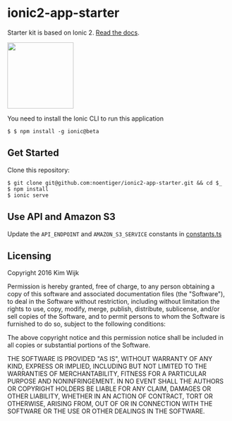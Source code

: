 # ionic2-app-starter

Starter kit is based on Ionic 2. [Read the docs](http://ionicframework.com/docs/v2/).

<img src="http://ionic.io/img/2.png" width="150">

You need to install the Ionic CLI to run this application
```term
$ $ npm install -g ionic@beta
```

## Get Started

Clone this repository:
```term
$ git clone git@github.com:noentiger/ionic2-app-starter.git && cd $_
$ npm install
$ ionic serve
```

## Use API and Amazon S3

Update the `API_ENDPOINT` and `AMAZON_S3_SERVICE` constants in [constants.ts](app/constants.ts)

## Licensing

Copyright 2016 Kim Wijk

Permission is hereby granted, free of charge, to any person obtaining a copy of this software and associated documentation files (the "Software"), to deal in the Software without restriction, including without limitation the rights to use, copy, modify, merge, publish, distribute, sublicense, and/or sell copies of the Software, and to permit persons to whom the Software is furnished to do so, subject to the following conditions:

The above copyright notice and this permission notice shall be included in all copies or substantial portions of the Software.

THE SOFTWARE IS PROVIDED "AS IS", WITHOUT WARRANTY OF ANY KIND, EXPRESS OR IMPLIED, INCLUDING BUT NOT LIMITED TO THE WARRANTIES OF MERCHANTABILITY, FITNESS FOR A PARTICULAR PURPOSE AND NONINFRINGEMENT. IN NO EVENT SHALL THE AUTHORS OR COPYRIGHT HOLDERS BE LIABLE FOR ANY CLAIM, DAMAGES OR OTHER LIABILITY, WHETHER IN AN ACTION OF CONTRACT, TORT OR OTHERWISE, ARISING FROM, OUT OF OR IN CONNECTION WITH THE SOFTWARE OR THE USE OR OTHER DEALINGS IN THE SOFTWARE.
